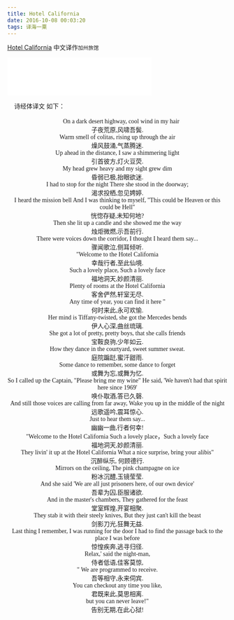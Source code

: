 ```yaml
---
title: Hotel California
date: 2016-10-08 00:03:20
tags: 译海一粟
---
```




[Hotel California](https://baike.baidu.com/item/%E5%8A%A0%E5%B7%9E%E6%97%85%E9%A6%86/1105#viewPageContent)  中文译作`加州旅馆` 




<iframe frameborder="no" border="0" marginwidth="0" marginheight="0" width=330 height=86 src="//music.163.com/outchain/player?type=2&id=17678512&auto=0&height=66"></iframe>

<br>



&nbsp;&nbsp;&nbsp;&nbsp;诗经体译文 如下：



<center> 
<font face="STCAIYUN">
　
On a dark desert highway, cool wind in my hair<br>
子夜荒原,风啸吾鬓.<br>
Warm smell of colitas, rising up through the air<br>
燥风鼓涌,气蒸腾迷.<br>
Up ahead in the distance, I saw a shimmering light<br>
引首彼方,灯火豆荧.<br>
My head grew heavy and my sight grew dim<br>
昏弱已极,抬眼欲迷.<br>
I had to stop for the night There she stood in the doorway;<br>
渴求投栖,忽见娉婷.<br>
I heard the mission bell And I was thinking to myself, "This could be Heaven or this could be Hell"<br>
恍惚存疑,未知何地?<br>
Then she lit up a candle and she showed me the way<br>
烛炬微燃,示吾前行.<br>
There were voices down the corridor, I thought I heard them say...<br>
骤闻歌泣,侧耳倾听.<br>
"Welcome to the Hotel California<br>
幸哉行者,至此仙境.<br>
Such a lovely place, Such a lovely face<br>
福地洞天,妙颜清丽.<br>
Plenty of rooms at the Hotel California<br>
客舍俨然,轩室无尽.<br>
Any time of year, you can find it here "<br>
何时来此,永可欢愉.<br>
Her mind is Tiffany-twisted, she got the Mercedes bends<br>
伊人心深,曲丝琉璃.<br>
She got a lot of pretty, pretty boys, that she calls friends<br>
宝鞍良驹,少年如云.<br>
How they dance in the courtyard, sweet summer sweat.<br>
庭院蹁跹,蜜汗甜雨.<br>
Some dance to remember, some dance to forget<br>
或舞为忘,或舞为忆.<br>
So I called up the Captain, "Please bring me my wine" He said, 'We haven't had that spirit here since 1969'<br>
唤仆取酒,答已久磬.<br>
And still those voices are calling from far away, Wake you up in the middle of the night<br>
远歌遥吟,震耳惊心.<br>
Just to hear them say...<br>
幽幽一曲,行者何幸!<br>
"Welcome to the Hotel California Such a lovely place，Such a lovely face<br>
福地洞天,妙颜清丽.<br>
They livin' it up at the Hotel California What a nice surprise, bring your alibis"<br>
沉醉纵乐, 何顾德行.<br>
Mirrors on the ceiling, The pink champagne on ice<br>
粉冰沉醴,玉镜莹莹.<br>
And she said 'We are all just prisoners here, of our own device'<br>
吾辈为囚,臣服诸欲.<br>
And in the master's chambers, They gathered for the feast<br>
堂室辉煌,开宴相聚.<br>
They stab it with their steely knives, But they just can't kill the beast<br>
剑影刀光,狂舞无益.<br>
Last thing I remember, I was running for the door I had to find the passage back to the place I was before<br>
惊惶疾奔,逃寻归径.<br>
Relax,' said the night-man,<br>
侍者低语,佳客莫惊,<br>
" We are programmed to receive.<br>
吾等相守,永来伺宾.<br>
You can checkout any time you like,<br>
君既来此,莫思相离.<br>
but you can never leave!"<br>
告别无期,在此心狱!<br>

</font>
</center>


